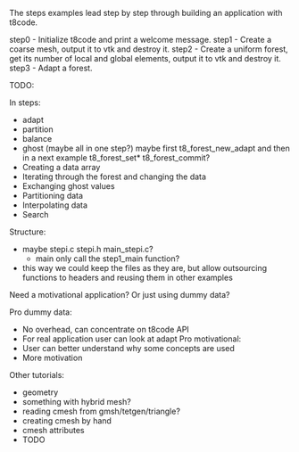 The steps examples lead step by step
through building an application with t8code.

step0 - Initialize t8code and print a welcome message.
step1 - Create a coarse mesh, output it to vtk and destroy it.
step2 - Create a uniform forest, 
	get its number of local and global elements,
	output it to vtk and destroy it.
step3 - Adapt a forest.



TODO:

In steps:
  - adapt
  - partition
  - balance 
  - ghost
  (maybe all in one step?)
  maybe first t8_forest_new_adapt
  and then in a next example t8_forest_set* t8_forest_commit?
  - Creating a data array
  - Iterating through the forest and changing the data
  - Exchanging ghost values
  - Partitioning data
  - Interpolating data
  - Search

Structure:
  - maybe stepi.c stepi.h main_stepi.c?
  	- main only call the step1_main function?
  - this way we could keep the files as they are, but allow
    outsourcing functions to headers and reusing them in other examples

Need a motivational application?
Or just using dummy data?

Pro dummy data: 
  - No overhead, can concentrate on t8code API
  - For real application user can look at adapt
Pro motivational:
  - User can better understand why some concepts are used
  - More motivation


Other tutorials:
  - geometry
  - something with hybrid mesh?
  - reading cmesh from gmsh/tetgen/triangle?
  - creating cmesh by hand
  - cmesh attributes
  - TODO


